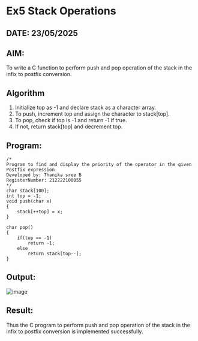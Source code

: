 # Ex5 Stack Operations
## DATE: 23/05/2025
## AIM:
To write a C function to perform push and pop operation of the stack in the infix to postfix conversion.

## Algorithm
1. Initialize top as -1 and declare stack as a character array.
2. To push, increment top and assign the character to stack[top].
3. To pop, check if top is -1 and return -1 if true.
4. If not, return stack[top] and decrement top.  

## Program:
```
/*
Program to find and display the priority of the operator in the given Postfix expression
Developed by: Thanika sree B
RegisterNumber: 212222100055 
*/
char stack[100]; 
int top = -1; 
void push(char x) 
{ 
    stack[++top] = x; 
} 
 
char pop() 
{ 
    if(top == -1) 
        return -1; 
    else 
        return stack[top--]; 
}  
```

## Output:

![image](https://github.com/user-attachments/assets/84e83a42-56c1-4aa3-831c-cfc8d9ce224b)


## Result:
Thus the C program to perform push and pop operation of the stack in the infix to postfix conversion is implemented successfully.
